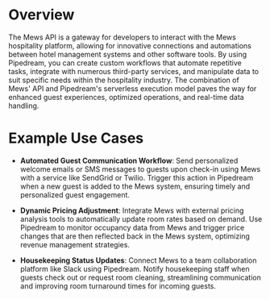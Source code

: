 # Overview

The Mews API is a gateway for developers to interact with the Mews hospitality platform, allowing for innovative connections and automations between hotel management systems and other software tools. By using Pipedream, you can create custom workflows that automate repetitive tasks, integrate with numerous third-party services, and manipulate data to suit specific needs within the hospitality industry. The combination of Mews' API and Pipedream's serverless execution model paves the way for enhanced guest experiences, optimized operations, and real-time data handling.

# Example Use Cases

- **Automated Guest Communication Workflow**: Send personalized welcome emails or SMS messages to guests upon check-in using Mews with a service like SendGrid or Twilio. Trigger this action in Pipedream when a new guest is added to the Mews system, ensuring timely and personalized guest engagement.

- **Dynamic Pricing Adjustment**: Integrate Mews with external pricing analysis tools to automatically update room rates based on demand. Use Pipedream to monitor occupancy data from Mews and trigger price changes that are then reflected back in the Mews system, optimizing revenue management strategies.

- **Housekeeping Status Updates**: Connect Mews to a team collaboration platform like Slack using Pipedream. Notify housekeeping staff when guests check out or request room cleaning, streamlining communication and improving room turnaround times for incoming guests.
